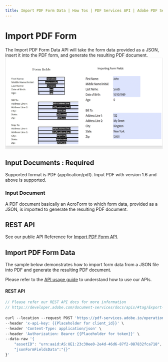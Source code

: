```yaml
---
title: Import PDF Form Data | How Tos | PDF Services API | Adobe PDF Services
---
```


# Import PDF Form
The Import PDF Form Data API will take the form data provided as a JSON, insert it into the PDF form, and generate the resulting PDF document.
![Import PDF Form](../import-pdf-form.png)

## Input Documents : **Required**

Supported format is PDF (application/pdf). Input PDF with version 1.6 and above is supported.

### Input Document

A PDF document basically an AcroForm to which form data, provided as a JSON, is imported to generate the resulting PDF document.

## REST API

See our public API Reference for [Import PDF Form API](../../../apis/#tag/Import-PDF-Form-Data).

## Import PDF Form Data

The sample below demonstrates how to import form data from a JSON file into PDF and generate the resulting PDF document.

Please refer to the [API usage guide](../api-usage.md) to understand how to use our APIs.

<CodeBlock slots="heading, code" languages="REST API" />

#### REST API

```javascript
// Please refer our REST API docs for more information 
// https://developer.adobe.com/document-services/docs/apis/#tag/Export-PDF-Form-API

curl --location --request POST 'https://pdf-services.adobe.io/operation/setformdata' \
--header 'x-api-key: {{Placeholder for client_id}}' \
--header 'Content-Type: application/json' \
--header 'Authorization: Bearer {{Placeholder for token}}' \
--data-raw '{
    "assetID": "urn:aaid:AS:UE1:23c30ee0-2e4d-46d6-87f2-087832fca718",
    "jsonFormFieldsData":"{}"
}'
```
